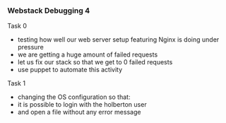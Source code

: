### Webstack Debugging 4

Task 0
* testing how well our web server setup featuring Nginx is doing under pressure
* we are getting a huge amount of failed requests
* let us fix our stack so that we get to 0 failed requests
* use puppet to automate this activity

Task 1
* changing the OS configuration so that:
* it is possible to login with the holberton user
* and open a file without any error message
